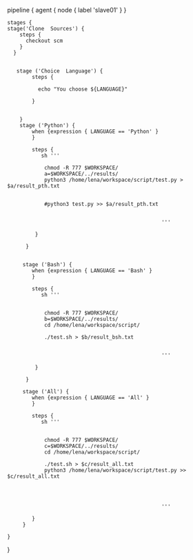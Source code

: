pipeline {
   agent { node { label 'slave01' } }
    
    
    stages {
    stage('Clone  Sources') {
        steps {
          checkout scm
        } 
      }
        
        
       stage ('Choice  Language') {
            steps {
            
              echo "You choose ${LANGUAGE}"
            
            }   
        
      
        }
        stage ('Python') {
            when {expression { LANGUAGE == 'Python' }
            }
        
            steps {
               sh '''
               
                chmod -R 777 $WORKSPACE/
                a=$WORKSPACE/../results/
                python3 /home/lena/workspace/script/test.py > $a/result_pth.txt
               
               
                #python3 test.py >> $a/result_pth.txt
                    
                           
                                                      '''
                
             }
                
          }
          
        
         stage ('Bash') {
            when {expression { LANGUAGE == 'Bash' }
            }
        
            steps {
               sh '''
               
                
                chmod -R 777 $WORKSPACE/
                b=$WORKSPACE/../results/
                cd /home/lena/workspace/script/
               
                ./test.sh > $b/result_bsh.txt
                    
                           
                                                      '''
                
             }
                
          } 
          
         stage ('All') {
            when {expression { LANGUAGE == 'All' }
            }
        
            steps {
               sh '''
               
                
                chmod -R 777 $WORKSPACE/
                c=$WORKSPACE/../results/
                cd /home/lena/workspace/script/
               
                ./test.sh > $c/result_all.txt
                python3 /home/lena/workspace/script/test.py >> $c/result_all.txt
                    
        
                        
            
                                                      '''
                                                      
            }
         }    
                                                      
    }
}


